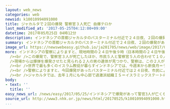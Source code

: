 ```yaml
---
layout: web_news
categories: web
newsid: k10010994091000
title: ジャカルタで２回の爆発 警察官３人死亡 自爆テロか
last_modified_at: '2017-05-25T04:12:00+09:00'
datetime: 2017年05月25日 04時12分
description: インドネシアの首都ジャカルタのバスターミナル付近で２４日夜、２回の爆発があり、警察官３人が死亡し、市民ら１０人がけがをし、現場から、爆弾を爆発させたと見られる２人の男の遺体が見つかったことから、警察は自爆テロ事件と見て捜査しています。
summary: インドネシアの首都ジャカルタのバスターミナル付近で２４日夜、２回の爆発があり、警察官３人が死亡し、市民ら１０人がけがをし、現場から、爆弾を爆発させたと見られる２人の男の遺体が見つかったことから、警察は自爆テロ事件と見て捜査しています。
image_url: https://newswebeasy.github.io/ja201705/news/web/image/2017/05/25/k10010994091000.jpg
more: インドネシアの警察によりますと、現地時間の２４日午後９時（日本時間の２４日午後１１時）ごろ、首都ジャカルタ東部のバスターミナル付近で２回の爆発がありました。<br
  /><br />この爆発で、警察官３人が死亡したほか、市民５人と警察官５人の合わせて１０人がけがをして病院で手当てを受けているということです。<br /><br
  />現場からは爆弾を爆発させたと見られる２人の男の遺体が見つかり、警察は、この２人がそれぞれ爆弾を爆発させた自爆テロ事件と見て動機や背後関係を捜査しています。<br
  /><br />世界で最も多くのイスラム教徒が暮らすインドネシアでは、今週末から断食月＝ラマダンが始まるのにあわせイスラム過激派の活動が活発化するおそれがあるとして、治安当局はテロへの警戒を強化していました。<br
  /><br />警察によりますと、今回爆発があったバスターミナル付近では２４日夜、市民によるパレードが行われる予定だったということで、多くの人が集まることから、大勢の警察官が警備を行っていたということです。<br
  /><br />ジャカルタでは、去年１月にも中心部で過激派組織ＩＳ＝イスラミックステートの支持者の男らが爆弾を爆発させたあと、銃を乱射し、市民４人が死亡するテロ事件が起きています。
body:
- text: ''
  title: ''
easy_news_url: /news/easy/2017/05/25/インドネシアで爆発があって警官3人が亡くなる/
source_url: http://www3.nhk.or.jp/news/html/20170525/k10010994091000.html
...
```

